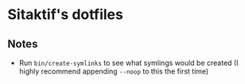 
Sitaktif's dotfiles
===================

Notes
-----

* Run `bin/create-symlinks` to see what symlings would be created (I highly recommend appending `--noop` to this the first time)
